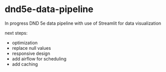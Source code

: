 # dnd5e-data-pipeline
In progress DND 5e data pipeline with use of Streamlit for data visualization

next steps:
- optimization
- replace null values
- responsive design
- add airflow for scheduling
- add caching 
